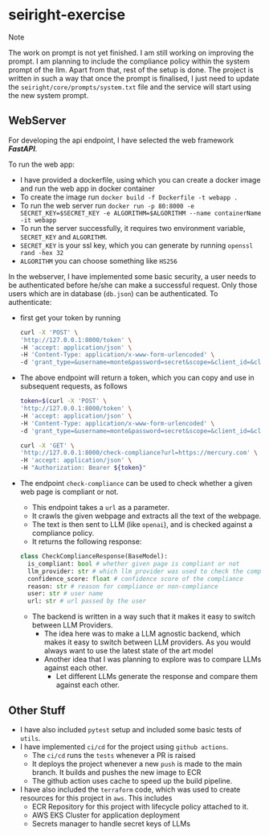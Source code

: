 # seiright-exercise

> [!NOTE]
> The work on prompt is not yet finished. I am still working on improving the prompt. I am planning to include the compliance policy within the system prompt of the llm. Apart from that, rest of the setup is done. The project is written in such a way that once the prompt is finalised, I just need to update the `seiright/core/prompts/system.txt` file and the service will start using the new system prompt.

## WebServer

For developing the api endpoint, I have selected the web framework **_FastAPI_**.

To run the web app:

- I have provided a dockerfile, using which you can create a docker image and run the web app in docker container
- To create the image run `docker build -f Dockerfile -t webapp .`
- To run the web server run `docker run -p 80:8000 -e SECRET_KEY=$SECRET_KEY -e ALGORITHM=$ALGORITHM --name containerName -it webapp`
- To run the server successfully, it requires two environment variable, `SECRET_KEY` and `ALGORITHM`.
- `SECRET_KEY` is your ssl key, which you can generate by running `openssl rand -hex 32`
- `ALGORITHM` you can choose something like `HS256`

In the webserver, I have implemented some basic security, a user needs to be authenticated before he/she can make a successful request. Only those users which are in database (`db.json`) can be authenticated. To authenticate:

- first get your token by running
  ```bash
  curl -X 'POST' \
  'http://127.0.0.1:8000/token' \
  -H 'accept: application/json' \
  -H 'Content-Type: application/x-www-form-urlencoded' \
  -d 'grant_type=&username=monte&password=secret&scope=&client_id=&client_secret='
  ```
- The above endpoint will return a token, which you can copy and use in subsequent requests, as follows

  ```bash
  token=$(curl -X 'POST' \
  'http://127.0.0.1:8000/token' \
  -H 'accept: application/json' \
  -H 'Content-Type: application/x-www-form-urlencoded' \
  -d 'grant_type=&username=monte&password=secret&scope=&client_id=&client_secret=' -s | jq .access_token --raw-output);

  curl -X 'GET' \
  'http://127.0.0.1:8000/check-compliance?url=https://mercury.com' \
  -H 'accept: application/json' \
  -H "Authorization: Bearer ${token}"
  ```

- The endpoint `check-compliance` can be used to check whether a given web page is compliant or not.

  - This endpoint takes a `url` as a parameter.
  - It crawls the given webpage and extracts all the text of the webpage.
  - The text is then sent to LLM (like `openai`), and is checked against a compliance policy.
  - It returns the following response:

  ```python
  class CheckComplianceResponse(BaseModel):
    is_compliant: bool # whether given page is compliant or not
    llm_provider: str # which llm provider was used to check the compliance
    confidence_score: float # confidence score of the compliance
    reason: str # reason for compliance or non-compliance
    user: str # user name
    url: str # url passed by the user
  ```

  - The backend is written in a way such that it makes it easy to switch between LLM Providers.
    - The idea here was to make a LLM agnostic backend, which makes it easy to switch between LLM providers. As you would always want to use the latest state of the art model
    - Another idea that I was planning to explore was to compare LLMs against each other.
      - Let different LLMs generate the response and compare them against each other.

## Other Stuff

- I have also included `pytest` setup and included some basic tests of `utils`.
- I have implemented `ci/cd` for the project using `github actions`.
  - The `ci/cd` runs the `tests` whenever a PR is raised
  - It deploys the project whenever a new `push` is made to the main branch. It builds and pushes the new image to ECR
  - The github action uses cache to speed up the build pipeline.
- I have also included the `terraform` code, which was used to create resources for this project in `aws`. This includes
  - ECR Repository for this project with lifecycle policy attached to it.
  - AWS EKS Cluster for application deployment
  - Secrets manager to handle secret keys of LLMs
